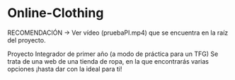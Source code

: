 # Online-Clothing
RECOMENDACIÓN -> Ver vídeo (pruebaPI.mp4) que se encuentra en la raíz del proyecto.

Proyecto Integrador de primer año (a modo de práctica para un TFG)
Se trata de una web de una tienda de ropa, en la que encontrarás varias opciones ¡hasta dar con la ideal para ti!
